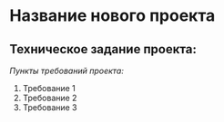 # Название нового проекта

## Техническое задание проекта:
_Пункты требований проекта:_
1. Требование 1
2. Требование 2
3. Требование 3